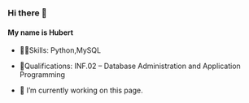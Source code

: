 ### Hi there 👋
#### My name is Hubert 


- 🧑‍💻Skills: Python,MySQL

- 📜Qualifications: INF.02 – Database Administration and Application Programming

- 🔭 I’m currently working on this page. 







